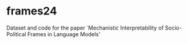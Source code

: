 # frames24
Dataset and code for the paper `Mechanistic Interpretability of Socio-Political Frames in Language Models'
